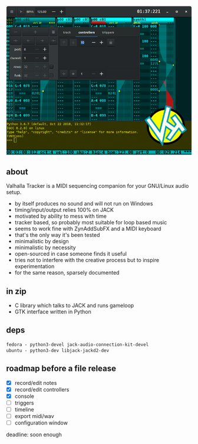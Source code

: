 ![vht header](/data/vht_header.png)
## about
Valhalla Tracker is a MIDI sequencing companion for
your GNU/Linux audio setup.

- by itself produces no sound and will not run on Windows
- timing/input/output relies 100% on JACK
- motivated by ability to mess with time
- tracker based, so probably most suitable for loop based music
- seems to work fine with ZynAddSubFX and a MIDI keyboard
- that's the only way it's been tested
- minimalistic by design
- minimalistic by necessity
- open-sourced in case someone finds it useful
- tries not to interfere with the creative process but to inspire experimentation
- for the same reason, sparsely documented

## in zip
- C library which talks to JACK and runs gameloop
- GTK interface written in Python

## deps
```
fedora - python3-devel jack-audio-connection-kit-devel
ubuntu - python3-dev libjack-jackd2-dev
```

## roadmap before a file release
- [x] record/edit notes
- [x] record/edit controllers
- [x] console
- [ ] triggers
- [ ] timeline
- [ ] export midi/wav
- [ ] configuration window

deadline: soon enough
